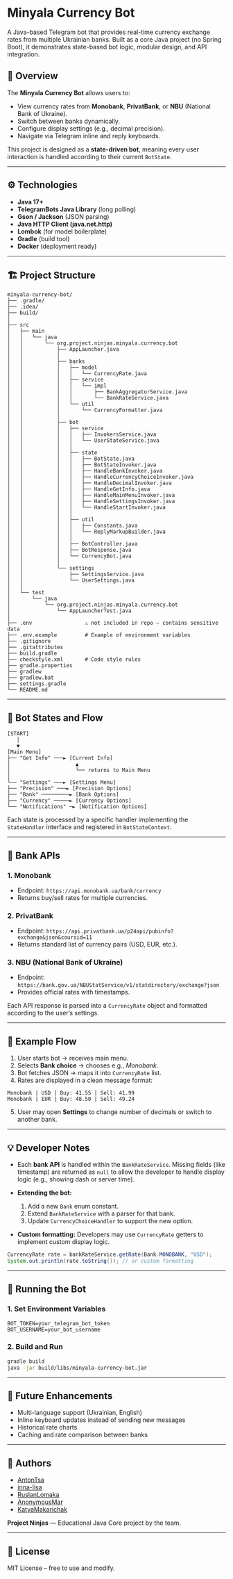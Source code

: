 # Minyala Currency Bot

A Java-based Telegram bot that provides real-time currency exchange rates from multiple Ukrainian banks. Built as a core Java project (no Spring Boot), it demonstrates state-based bot logic, modular design, and API integration.

## 🧩 Overview

The **Minyala Currency Bot** allows users to:
- View currency rates from **Monobank**, **PrivatBank**, or **NBU** (National Bank of Ukraine).
- Switch between banks dynamically.
- Configure display settings (e.g., decimal precision).
- Navigate via Telegram inline and reply keyboards.

This project is designed as a **state-driven bot**, meaning every user interaction is handled according to their current `BotState`.

---

## ⚙️ Technologies

- **Java 17+**
- **TelegramBots Java Library** (long polling)
- **Gson / Jackson** (JSON parsing)
- **Java HTTP Client (java.net.http)**
- **Lombok** (for model boilerplate)
- **Gradle** (build tool)
- **Docker** (deployment ready)

---

## 🏗️ Project Structure

```
minyala-currency-bot/
├── .gradle/
├── .idea/
├── build/
│
├── src
│   ├── main
│   │   └── java
│   │       └── org.project.ninjas.minyala.currency.bot
│   │           ├── AppLauncher.java
│   │           │
│   │           ├── banks
│   │           │   ├── model
│   │           │   │   └── CurrencyRate.java
│   │           │   ├── service
│   │           │   │   └── impl
│   │           │   │       ├── BankAggregatorService.java
│   │           │   │       └── BankRateService.java
│   │           │   └── util
│   │           │       └── CurrencyFormatter.java
│   │           │
│   │           ├── bot
│   │           │   ├── service
│   │           │   │   ├── InvokersService.java
│   │           │   │   └── UserStateService.java
│   │           │   │
│   │           │   ├── state
│   │           │   │   ├── BotState.java
│   │           │   │   ├── BotStateInvoker.java
│   │           │   │   ├── HandleBankInvoker.java
│   │           │   │   ├── HandleCurrencyChoiceInvoker.java
│   │           │   │   ├── HandleDecimalInvoker.java
│   │           │   │   ├── HandleGetInfo.java
│   │           │   │   ├── HandleMainMenuInvoker.java
│   │           │   │   ├── HandleSettingsInvoker.java
│   │           │   │   └── HandleStartInvoker.java
│   │           │   │
│   │           │   ├── util
│   │           │   │   ├── Constants.java
│   │           │   │   └── ReplyMarkupBuilder.java
│   │           │   │
│   │           │   ├── BotController.java
│   │           │   ├── BotResponse.java
│   │           │   └── CurrencyBot.java
│   │           │
│   │           └── settings
│   │               ├── SettingsService.java
│   │               └── UserSettings.java
│   │
│   └── test
│       └── java
│           └── org.project.ninjas.minyala.currency.bot
│               └── AppLauncherTest.java
│
├── .env                 ⚠️ not included in repo — contains sensitive data
├── .env.example         # Example of environment variables
├── .gitignore
├── .gitattributes
├── build.gradle
├── checkstyle.xml       # Code style rules
├── gradle.properties
├── gradlew
├── gradlew.bat
├── settings.gradle
└── README.md

```

---

## 🧠 Bot States and Flow


```
[START]
   │ 
   ▼
[Main Menu]
├── "Get Info" ───► [Current Info]
│                     ▲
│                     └── returns to Main Menu
│
└── "Settings" ───► [Settings Menu]
├── "Precision" ───► [Precision Options]
├── "Bank" ─────────► [Bank Options]
├── "Currency" ─────► [Currency Options]
└── "Notifications" ─► [Notification Options]
```
Each state is processed by a specific handler implementing the `StateHandler` interface and registered in `BotStateContext`.

---

## 🏦 Bank APIs

### 1. Monobank
- Endpoint: `https://api.monobank.ua/bank/currency`
- Returns buy/sell rates for multiple currencies.

### 2. PrivatBank
- Endpoint: `https://api.privatbank.ua/p24api/pubinfo?exchange&json&coursid=11`
- Returns standard list of currency pairs (USD, EUR, etc.).

### 3. NBU (National Bank of Ukraine)
- Endpoint: `https://bank.gov.ua/NBUStatService/v1/statdirectory/exchange?json`
- Provides official rates with timestamps.

Each API response is parsed into a `CurrencyRate` object and formatted according to the user’s settings.

---

## 💬 Example Flow

1. User starts bot → receives main menu.
2. Selects **Bank choice** → chooses e.g., *Monobank*.
3. Bot fetches JSON → maps it into `CurrencyRate` list.
4. Rates are displayed in a clean message format:

```
Monobank | USD | Buy: 41.55 | Sell: 41.99
Monobank | EUR | Buy: 48.50 | Sell: 49.24
```

5. User may open **Settings** to change number of decimals or switch to another bank.

---

## 💡 Developer Notes

- Each **bank API** is handled within the `BankRateService`. Missing fields (like timestamp) are returned as `null` to allow the developer to handle display logic (e.g., showing dash or server time).
- **Extending the bot:**
    1. Add a new `Bank` enum constant.
    2. Extend `BankRateService` with a parser for that bank.
    3. Update `CurrencyChoiceHandler` to support the new option.

- **Custom formatting:** Developers may use `CurrencyRate` getters to implement custom display logic.

```java
CurrencyRate rate = bankRateService.getRate(Bank.MONOBANK, "USD");
System.out.println(rate.toString()); // or custom formatting
```

---

## 🚀 Running the Bot

### 1. Set Environment Variables

```
BOT_TOKEN=your_telegram_bot_token
BOT_USERNAME=your_bot_username
```

### 2. Build and Run

```bash
gradle build
java -jar build/libs/minyala-currency-bot.jar
```

---

## 🧩 Future Enhancements

- Multi-language support (Ukrainian, English)
- Inline keyboard updates instead of sending new messages
- Historical rate charts
- Caching and rate comparison between banks

---

## 👥 Authors

- [AntonTsa](https://github.com/AntonTsa)
- [inna-lisa](https://github.com/inna-lisa)
- [RuslanLomaka](https://github.com/RuslanLomaka)
- [AnonymousMar](https://github.com/AnonymousMar)
- [KatyaMakarichak](https://github.com/KatyaMakarichak)

**Project Ninjas** — Educational Java Core project by the team.

---

## 📄 License

MIT License – free to use and modify.
